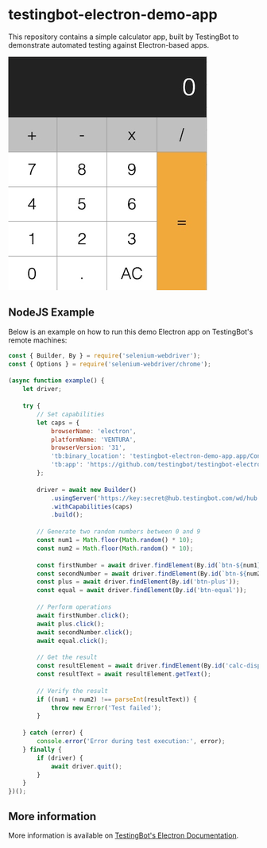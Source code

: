 # testingbot-electron-demo-app

This repository contains a simple calculator app, built by TestingBot to demonstrate automated testing against Electron-based apps.

![Electron Calculator App](screenshot.jpg?raw=true "Electron Demo App")

## NodeJS Example

Below is an example on how to run this demo Electron app on TestingBot's remote machines:

```javascript
const { Builder, By } = require('selenium-webdriver');
const { Options } = require('selenium-webdriver/chrome');

(async function example() {
    let driver;

    try {
        // Set capabilities
        let caps = {
            browserName: 'electron',
            platformName: 'VENTURA',
            browserVersion: '31',
            'tb:binary_location': 'testingbot-electron-demo-app.app/Contents/MacOS/testingbot-electron-demo-app',
            'tb:app': 'https://github.com/testingbot/testingbot-electron-demo-app/releases/download/v1.0.0/testingbot-electron-demo-app-darwin-arm64-1.0.0.zip'
        };

        driver = await new Builder()
            .usingServer('https://key:secret@hub.testingbot.com/wd/hub')
            .withCapabilities(caps)
            .build();

        // Generate two random numbers between 0 and 9
        const num1 = Math.floor(Math.random() * 10);
        const num2 = Math.floor(Math.random() * 10);

        const firstNumber = await driver.findElement(By.id(`btn-${num1}`));
        const secondNumber = await driver.findElement(By.id(`btn-${num2}`));
        const plus = await driver.findElement(By.id('btn-plus'));
        const equal = await driver.findElement(By.id('btn-equal'));

        // Perform operations
        await firstNumber.click();
        await plus.click();
        await secondNumber.click();
        await equal.click();

        // Get the result
        const resultElement = await driver.findElement(By.id('calc-display'));
        const resultText = await resultElement.getText();

        // Verify the result
        if ((num1 + num2) !== parseInt(resultText)) {
            throw new Error('Test failed');
        }

    } catch (error) {
        console.error('Error during test execution:', error);
    } finally {
        if (driver) {
            await driver.quit();
        }
    }
})();
```

## More information

More information is available on [TestingBot's Electron Documentation](https://testingbot.com/support/electron).